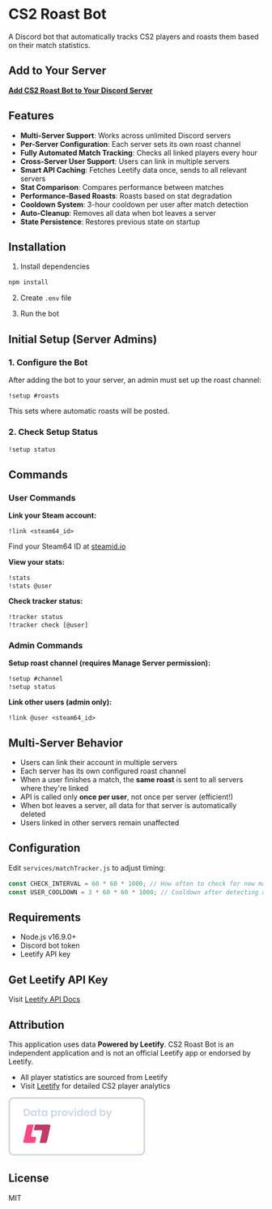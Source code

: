# CS2 Roast Bot

A Discord bot that automatically tracks CS2 players and roasts them based on their match statistics.

## Add to Your Server

**[Add CS2 Roast Bot to Your Discord Server](https://discord.com/oauth2/authorize?scope=bot+applications.commands&client_id=1430077771920441387)**

## Features

- **Multi-Server Support**: Works across unlimited Discord servers
- **Per-Server Configuration**: Each server sets its own roast channel
- **Fully Automated Match Tracking**: Checks all linked players every hour
- **Cross-Server User Support**: Users can link in multiple servers
- **Smart API Caching**: Fetches Leetify data once, sends to all relevant servers
- **Stat Comparison**: Compares performance between matches
- **Performance-Based Roasts**: Roasts based on stat degradation
- **Cooldown System**: 3-hour cooldown per user after match detection
- **Auto-Cleanup**: Removes all data when bot leaves a server
- **State Persistence**: Restores previous state on startup

## Installation

1. Install dependencies
```bash
npm install
```

2. Create `.env` file

3. Run the bot

## Initial Setup (Server Admins)

### 1. Configure the Bot
After adding the bot to your server, an admin must set up the roast channel:
```
!setup #roasts
```

This sets where automatic roasts will be posted.

### 2. Check Setup Status
```
!setup status
```

## Commands

### User Commands

**Link your Steam account:**
```
!link <steam64_id>
```
Find your Steam64 ID at [steamid.io](https://steamid.io/)

**View your stats:**
```
!stats
!stats @user
```

**Check tracker status:**
```
!tracker status
!tracker check [@user]
```

### Admin Commands

**Setup roast channel (requires Manage Server permission):**
```
!setup #channel
!setup status
```

**Link other users (admin only):**
```
!link @user <steam64_id>
```

## Multi-Server Behavior

- Users can link their account in multiple servers
- Each server has its own configured roast channel
- When a user finishes a match, the **same roast** is sent to all servers where they're linked
- API is called only **once per user**, not once per server (efficient!)
- When bot leaves a server, all data for that server is automatically deleted
- Users linked in other servers remain unaffected

## Configuration

Edit `services/matchTracker.js` to adjust timing:

```javascript
const CHECK_INTERVAL = 60 * 60 * 1000; // How often to check for new matches
const USER_COOLDOWN = 3 * 60 * 60 * 1000; // Cooldown after detecting a match
```

## Requirements

- Node.js v16.9.0+
- Discord bot token
- Leetify API key

## Get Leetify API Key

Visit [Leetify API Docs](https://api-public-docs.cs-prod.leetify.com)

## Attribution

This application uses data **Powered by Leetify**. CS2 Roast Bot is an independent application and is not an official Leetify app or endorsed by Leetify.

- All player statistics are sourced from Leetify
- Visit [Leetify](https://leetify.com) for detailed CS2 player analytics

![Powered by Leetify](assets/Leetify%20Badge%20White%20Small.png)

## License

MIT
